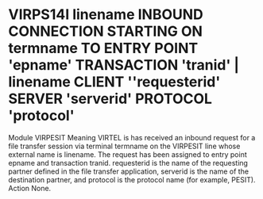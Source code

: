 # VIRPS14I linename INBOUND CONNECTION STARTING ON termname TO ENTRY POINT 'epname' TRANSACTION 'tranid' | linename CLIENT ''requesterid' SERVER 'serverid' PROTOCOL 'protocol'
Module
    VIRPESIT
Meaning
    VIRTEL is has received an inbound request for a file transfer session via terminal termname on the VIRPESIT line whose external name is linename. The request has been assigned to entry point epname and transaction tranid. requesterid is the name of the requesting partner defined in the file transfer application, serverid is the name of the destination partner, and protocol is the protocol name (for example, PESIT).
Action
    None.
